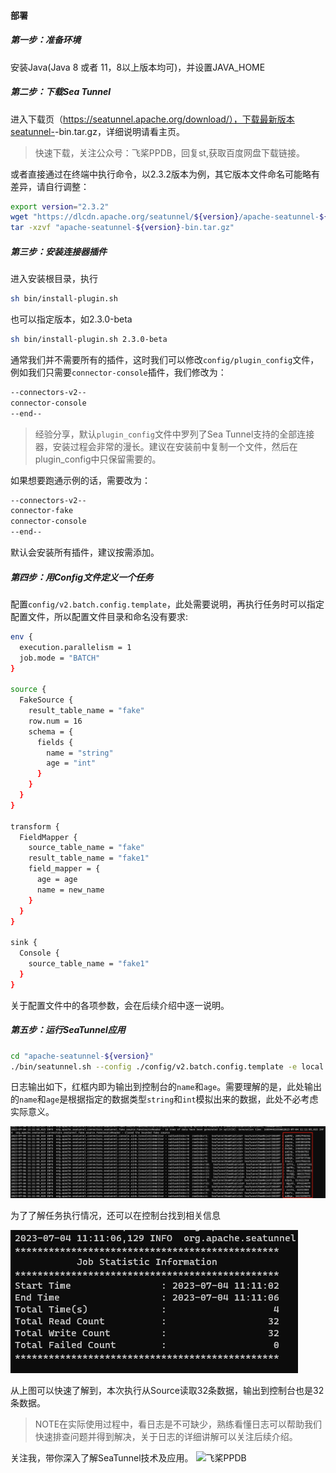 #### 部署
##### 第一步：准备环境
安装Java(Java 8 或者 11，8以上版本均可)，并设置JAVA_HOME

##### 第二步：下载Sea Tunnel
进入下载页（https://seatunnel.apache.org/download/），下载最新版本seatunnel-<version>-bin.tar.gz，详细说明请看主页。

> 快速下载，关注公众号：飞桨PPDB，回复st,获取百度网盘下载链接。

或者直接通过在终端中执行命令，以2.3.2版本为例，其它版本文件命名可能略有差异，请自行调整：
```sh
export version="2.3.2"
wget "https://dlcdn.apache.org/seatunnel/${version}/apache-seatunnel-${version}-bin.tar.gz"
tar -xzvf "apache-seatunnel-${version}-bin.tar.gz"
```

##### 第三步：安装连接器插件
进入安装根目录，执行
```sh
sh bin/install-plugin.sh
```
也可以指定版本，如2.3.0-beta
```sh
sh bin/install-plugin.sh 2.3.0-beta
```

通常我们并不需要所有的插件，这时我们可以修改`config/plugin_config`文件，例如我们只需要`connector-console`插件，我们修改为：
```sh
--connectors-v2--
connector-console
--end--
```
>经验分享，默认`plugin_config`文件中罗列了Sea Tunnel支持的全部连接器，安装过程会非常的漫长。建议在安装前中复制一个文件，然后在plugin_config中只保留需要的。

如果想要跑通示例的话，需要改为：
```sh
--connectors-v2--
connector-fake
connector-console
--end--
```
默认会安装所有插件，建议按需添加。
##### 第四步：用Config文件定义一个任务
配置`config/v2.batch.config.template`，此处需要说明，再执行任务时可以指定配置文件，所以配置文件目录和命名没有要求:
```sh
env {
  execution.parallelism = 1
  job.mode = "BATCH"
}

source {
  FakeSource {
    result_table_name = "fake"
    row.num = 16
    schema = {
      fields {
        name = "string"
        age = "int"
      }
    }
  }
}

transform {
  FieldMapper {
    source_table_name = "fake"
    result_table_name = "fake1"
    field_mapper = {
      age = age
      name = new_name
    }
  }
}

sink {
  Console {
    source_table_name = "fake1"
  }
}
```
关于配置文件中的各项参数，会在后续介绍中逐一说明。

##### 第五步：运行SeaTunnel应用
```sh
cd "apache-seatunnel-${version}"
./bin/seatunnel.sh --config ./config/v2.batch.config.template -e local
```
日志输出如下，红框内即为输出到控制台的`name`和`age`。需要理解的是，此处输出的`name`和`age`是根据指定的数据类型`string`和`int`模拟出来的数据，此处不必考虑实际意义。

![SeaTunnel日志](./img/log-value.png)

为了了解任务执行情况，还可以在控制台找到相关信息

![SeaTunnel日志](./img/log-infor.png)

从上图可以快速了解到，本次执行从Source读取32条数据，输出到控制台也是32条数据。
> NOTE在实际使用过程中，看日志是不可缺少，熟练看懂日志可以帮助我们快速排查问题并得到解决，关于日志的详细讲解可以关注后续介绍。


关注我，带你深入了解SeaTunnel技术及应用。
![飞桨PPDB](https://ai-studio-static-online.cdn.bcebos.com/e939f12ab7034a069fb4581dec21bb233473ed75fdd543d683982921ddb69167)